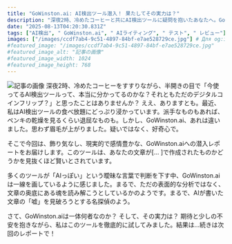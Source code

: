 ```yaml
---
title: "GoWinston.ai: AI検出ツール潜入！ 果たしてその実力は？"
description: "深夜2時、冷めたコーヒーと共にAI検出ツールに疑問を抱いたあなたへ。GoWinston.aiは、文章の「魂」を読み解く名探偵のようなツール。AI生成を見抜く実力とは？ 潜入レポートでその秘密に迫ります！"
date: "2025-08-13T04:20:30.831Z"
tags: ["AI検出", " GoWinston.ai", " AIライティング", " テスト", " レビュー"]
images: ["/images/ccdf7ab4-9c51-4897-84bf-e7ae528729ce.jpg"] # Для og:image
#featured_image: "/images/ccdf7ab4-9c51-4897-84bf-e7ae528729ce.jpg"
#featured_image_alt: "記事の画像"
#featured_image_width: 1024
#featured_image_height: 768
---
```

![記事の画像](/images/ccdf7ab4-9c51-4897-84bf-e7ae528729ce.jpg)
深夜2時、冷めたコーヒーをすすりながら、半開きの目で「今使ってるAI検出ツールって、本当に分かってるのかな？それともただのデジタルコインフリップ？」と思ったことはありませんか？ ええ、ありますとも。最近、私はAI検出ツールの食べ放題にどっぷり浸かっています。派手なものもあれば、ペンキの乾燥を見るくらい退屈なものも。しかし、GoWinston.ai、あれは違いました。思わず眉毛が上がりました。疑いではなく、好奇心で。

そこで今回は、飾り気なし、現実的で感情豊かな、GoWinston.aiへの潜入レポートをお届けします。このツールは、あなたの文章が[… ]で作成されたものかどうかを見抜くほど賢いとされています。

多くのツールが「AIっぽい」という曖昧な言葉で判断を下す中、GoWinston.aiは一線を画しているように感じました。まるで、ただの表面的な分析ではなく、文章の奥底にある魂を読み解こうとしているかのようです。まるで、AIが書いた文章の「嘘」を見破ろうとする名探偵のよう。

さて、GoWinston.aiは一体何者なのか？ そして、その実力は？ 期待と少しの不安を抱きながら、私はこのツールを徹底的に試してみました。結果は…続きは次回のレポートで！

